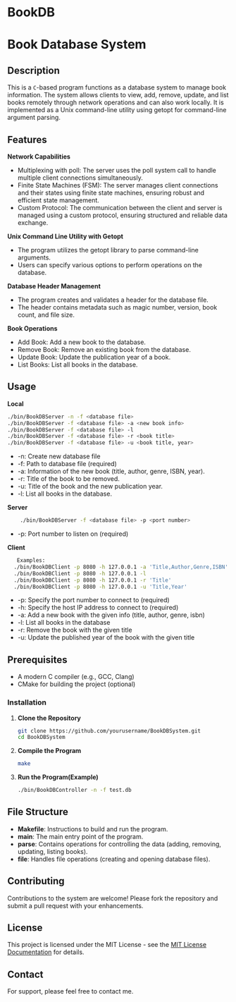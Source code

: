 # BookDB
 
# Book Database System

## Description
This is a `C`-based program functions as a database system to manage book information. The system allows clients to view, add, remove, update, and list books remotely through network operations and can also work locally. It is implemented as a Unix command-line utility using getopt for command-line argument parsing.


## Features

**Network Capabilities**
- Multiplexing with poll: The server uses the poll system call to handle multiple client connections simultaneously.
- Finite State Machines (FSM): The server manages client connections and their states using finite state machines, ensuring robust and efficient state management.
- Custom Protocol: The communication between the client and server is managed using a custom protocol, ensuring structured and reliable data exchange.
 
**Unix Command Line Utility with Getopt**
- The program utilizes the getopt library to parse command-line arguments.
- Users can specify various options to perform operations on the database.

**Database Header Management**
- The program creates and validates a header for the database file.
- The header contains metadata such as magic number, version, book count, and file size.

**Book Operations**
- Add Book: Add a new book to the database.
- Remove Book: Remove an existing book from the database.
- Update Book: Update the publication year of a book.
- List Books: List all books in the database.


## Usage

**Local**
  ```bash
  ./bin/BookDBServer -n -f <database file>
  ./bin/BookDBServer -f <database file> -a <new book info>
  ./bin/BookDBServer -f <database file> -l
  ./bin/BookDBServer -f <database file> -r <book title>
  ./bin/BookDBServer -f <database file> -u <book title, year>
   ```
- -n: Create new database file
- -f: Path to database file (required)
- -a: Information of the new book (title, author, genre, ISBN, year).
- -r: Title of the book to be removed.
- -u: Title of the book and the new publication year.
- -l: List all books in the database.


**Server**
```bash
    ./bin/BookDBServer -f <database file> -p <port number>
   ```
-  -p: Port number to listen on (required)

**Client**
```bash
   Examples:
  ./bin/BookDBClient -p 8080 -h 127.0.0.1 -a 'Title,Author,Genre,ISBN'
  ./bin/BookDBClient -p 8080 -h 127.0.0.1 -l
  ./bin/BookDBClient -p 8080 -h 127.0.0.1 -r 'Title'
  ./bin/BookDBClient -p 8080 -h 127.0.0.1 -u 'Title,Year'
   ```
- -p: Specify the port number to connect to (required)
- -h: Specify the host IP address to connect to (required)
- -a: Add a new book with the given info (title, author, genre, isbn)
- -l: List all books in the database
- -r: Remove the book with the given title
- -u: Update the published year of the book with the given title

  
## Prerequisites

- A modern C compiler (e.g., GCC, Clang)
- CMake for building the project (optional)


### Installation

1. **Clone the Repository**
   ```bash
   git clone https://github.com/yourusername/BookDBSystem.git
   cd BookDBSystem
   ```
2. **Compile the Program**
   ```bash
   make
   ```
3. **Run the Program(Example)**
   ```bash
   ./bin/BookDBController -n -f test.db
   ```
   
## File Structure
- **Makefile**: Instructions to build and run the program.
- **main**: The main entry point of the program.
- **parse**: Contains operations for controlling the data (adding, removing, updating, listing books).
- **file**: Handles file operations (creating and opening database files).


## Contributing
Contributions to the system are welcome! Please fork the repository and submit a pull request with your enhancements.

## License
This project is licensed under the MIT License - see the [MIT License Documentation](https://opensource.org/licenses/MIT) for details.

## Contact
For support, please feel free to contact me.
